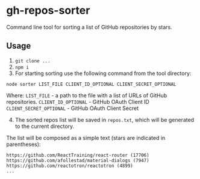 # gh-repos-sorter

Command line tool for sorting a list of GitHub repositories by stars.

## Usage

1. `git clone ...`
2. `npm i`
3. For starting sorting use the following command from the tool directory:

```
node sorter LIST_FILE CLIENT_ID_OPTIONAL CLIENT_SECRET_OPTIONAL
```

Where:
`LIST_FILE` - a path to the file with a list of URLs of GitHub repositories.
`CLIENT_ID_OPTIONAL` - GitHub OAuth Client ID
`CLIENT_SECRET_OPTIONAL` - GitHub OAuth Client Secret

4. The sorted repos list will be saved in `repos.txt`, which will be generated to the current directory.

The list will be composed as a simple text (stars are indicated in parentheses):

```
https://github.com/ReactTraining/react-router (17706)
https://github.com/afollestad/material-dialogs (7947)
https://github.com/reactotron/reactotron (4899)
...
```
